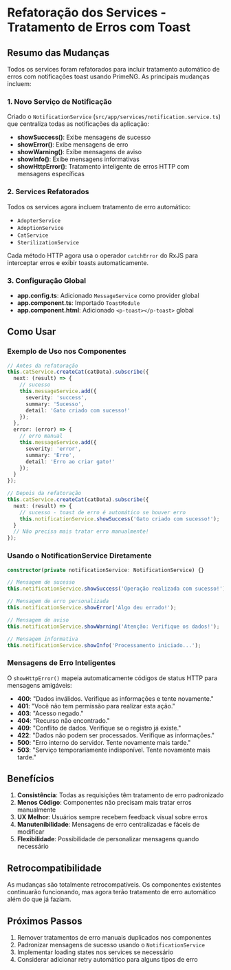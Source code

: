 # Refatoração dos Services - Tratamento de Erros com Toast

## Resumo das Mudanças

Todos os services foram refatorados para incluir tratamento automático de erros com notificações toast usando PrimeNG. As principais mudanças incluem:

### 1. Novo Serviço de Notificação

Criado o `NotificationService` (`src/app/services/notification.service.ts`) que centraliza todas as notificações da aplicação:

- **showSuccess()**: Exibe mensagens de sucesso
- **showError()**: Exibe mensagens de erro
- **showWarning()**: Exibe mensagens de aviso
- **showInfo()**: Exibe mensagens informativas
- **showHttpError()**: Tratamento inteligente de erros HTTP com mensagens específicas

### 2. Services Refatorados

Todos os services agora incluem tratamento de erro automático:

- `AdopterService`
- `AdoptionService`
- `CatService`
- `SterilizationService`

Cada método HTTP agora usa o operador `catchError` do RxJS para interceptar erros e exibir toasts automaticamente.

### 3. Configuração Global

- **app.config.ts**: Adicionado `MessageService` como provider global
- **app.component.ts**: Importado `ToastModule`
- **app.component.html**: Adicionado `<p-toast></p-toast>` global

## Como Usar

### Exemplo de Uso nos Componentes

```typescript
// Antes da refatoração
this.catService.createCat(catData).subscribe({
  next: (result) => {
    // sucesso
    this.messageService.add({
      severity: 'success',
      summary: 'Sucesso',
      detail: 'Gato criado com sucesso!'
    });
  },
  error: (error) => {
    // erro manual
    this.messageService.add({
      severity: 'error',
      summary: 'Erro',
      detail: 'Erro ao criar gato!'
    });
  }
});

// Depois da refatoração
this.catService.createCat(catData).subscribe({
  next: (result) => {
    // sucesso - toast de erro é automático se houver erro
    this.notificationService.showSuccess('Gato criado com sucesso!');
  }
  // Não precisa mais tratar erro manualmente!
});
```

### Usando o NotificationService Diretamente

```typescript
constructor(private notificationService: NotificationService) {}

// Mensagem de sucesso
this.notificationService.showSuccess('Operação realizada com sucesso!');

// Mensagem de erro personalizada
this.notificationService.showError('Algo deu errado!');

// Mensagem de aviso
this.notificationService.showWarning('Atenção: Verifique os dados!');

// Mensagem informativa
this.notificationService.showInfo('Processamento iniciado...');
```

### Mensagens de Erro Inteligentes

O `showHttpError()` mapeia automaticamente códigos de status HTTP para mensagens amigáveis:

- **400**: "Dados inválidos. Verifique as informações e tente novamente."
- **401**: "Você não tem permissão para realizar esta ação."
- **403**: "Acesso negado."
- **404**: "Recurso não encontrado."
- **409**: "Conflito de dados. Verifique se o registro já existe."
- **422**: "Dados não podem ser processados. Verifique as informações."
- **500**: "Erro interno do servidor. Tente novamente mais tarde."
- **503**: "Serviço temporariamente indisponível. Tente novamente mais tarde."

## Benefícios

1. **Consistência**: Todas as requisições têm tratamento de erro padronizado
2. **Menos Código**: Componentes não precisam mais tratar erros manualmente
3. **UX Melhor**: Usuários sempre recebem feedback visual sobre erros
4. **Manutenibilidade**: Mensagens de erro centralizadas e fáceis de modificar
5. **Flexibilidade**: Possibilidade de personalizar mensagens quando necessário

## Retrocompatibilidade

As mudanças são totalmente retrocompatíveis. Os componentes existentes continuarão funcionando, mas agora terão tratamento de erro automático além do que já faziam.

## Próximos Passos

1. Remover tratamentos de erro manuais duplicados nos componentes
2. Padronizar mensagens de sucesso usando o `NotificationService`
3. Implementar loading states nos services se necessário
4. Considerar adicionar retry automático para alguns tipos de erro
